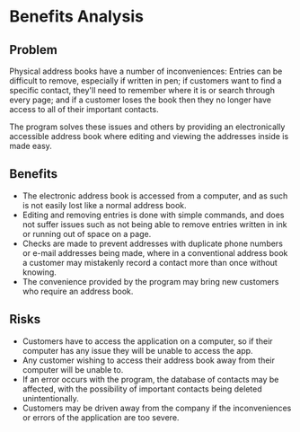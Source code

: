 # Benefits Analysis

## Problem

Physical address books have a number of inconveniences: Entries can be difficult to remove, especially if written in pen; if customers want to find a specific contact, they'll need to remember where it is or search through every page; and if a customer loses the book then they no longer have access to all of their important contacts.

The program solves these issues and others by providing an electronically accessible address book where editing and viewing the addresses inside is made easy.

## Benefits

- The electronic address book is accessed from a computer, and as such is not easily lost like a normal address book.
- Editing and removing entries is done with simple commands, and does not suffer issues such as not being able to remove entries written in ink or running out of space on a page.
- Checks are made to prevent addresses with duplicate phone numbers or e-mail addresses being made, where in a conventional address book a customer may mistakenly record a contact more than once without knowing.
- The convenience provided by the program may bring new customers who require an address book.

## Risks

- Customers have to access the application on a computer, so if their computer has any issue they will be unable to access the app.
- Any customer wishing to access their address book away from their computer will be unable to.
- If an error occurs with the program, the database of contacts may be affected, with the possibility of important contacts being deleted unintentionally.
- Customers may be driven away from the company if the inconveniences or errors of the application are too severe.